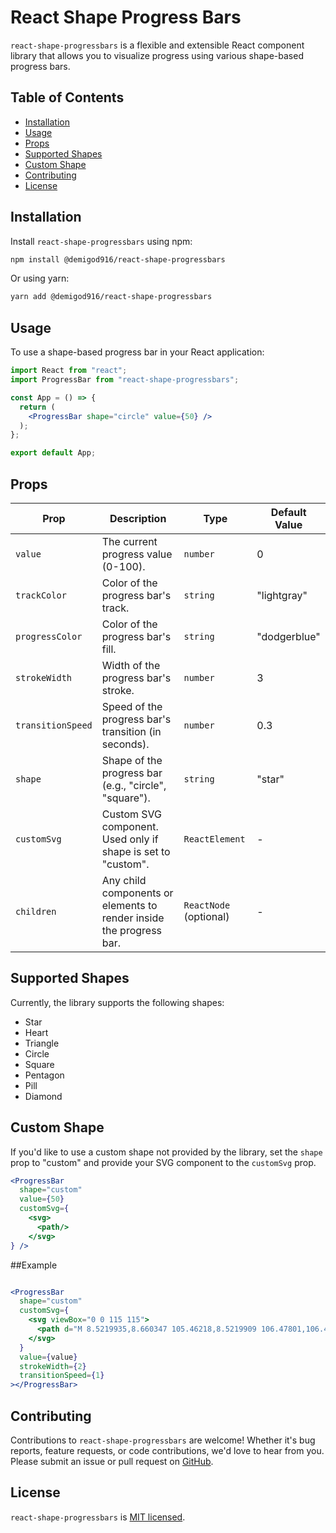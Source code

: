 # React Shape Progress Bars

`react-shape-progressbars` is a flexible and extensible React component library that allows you to visualize progress using various shape-based progress bars.

## Table of Contents

- [Installation](#installation)
- [Usage](#usage)
- [Props](#props)
- [Supported Shapes](#supported-shapes)
- [Custom Shape](#custom-shape)
- [Contributing](#contributing)
- [License](#license)

## Installation

Install `react-shape-progressbars` using npm:

```bash
npm install @demigod916/react-shape-progressbars
```

Or using yarn:

```bash
yarn add @demigod916/react-shape-progressbars
```

## Usage

To use a shape-based progress bar in your React application:

```jsx
import React from "react";
import ProgressBar from "react-shape-progressbars";

const App = () => {
  return (
    <ProgressBar shape="circle" value={50} />
  );
};

export default App;
```

## Props

| Prop              | Description                                                         | Type                         | Default Value   |
|-------------------|---------------------------------------------------------------------|------------------------------|-----------------|
| `value`           | The current progress value (0-100).                                 | `number`                     | 0               |
| `trackColor`      | Color of the progress bar's track.                                  | `string`                     | "lightgray"     |
| `progressColor`   | Color of the progress bar's fill.                                   | `string`                     | "dodgerblue"    |
| `strokeWidth`     | Width of the progress bar's stroke.                                 | `number`                     | 3               |
| `transitionSpeed` | Speed of the progress bar's transition (in seconds).                 | `number`                     | 0.3             |
| `shape`           | Shape of the progress bar (e.g., "circle", "square").               | `string`                     | "star"          |
| `customSvg`       | Custom SVG component. Used only if shape is set to "custom".        | `ReactElement`            | -               |
| `children`        | Any child components or elements to render inside the progress bar. | `ReactNode` (optional) | -               |

## Supported Shapes

Currently, the library supports the following shapes:

- Star
- Heart
- Triangle
- Circle
- Square
- Pentagon
- Pill
- Diamond

## Custom Shape

If you'd like to use a custom shape not provided by the library, set the `shape` prop to "custom" and provide your SVG component to the `customSvg` prop.

```jsx
<ProgressBar
  shape="custom"
  value={50}
  customSvg={
    <svg>
      <path/>
    </svg>
} />
```

##Example

```jsx

<ProgressBar
  shape="custom"
  customSvg={
    <svg viewBox="0 0 115 115">
      <path d="M 8.5219935,8.660347 105.46218,8.5219909 106.47801,106.47801 10.553674,105.37116 9.8280725,12.119245 H 97.770808 l 1.01584,87.579322 -84.024494,-1.106847 -0.87072,-82.875219 h 78.364818 l 0.87072,79.554676 -74.736817,-1.38356 -0.14512,-74.573862 68.061295,0.138357 1.160961,69.731403 -65.739375,-1.38356 V 21.942519 l 58.048012,0.415068 1.596321,61.845114 -54.420011,-1.660273 -0.435361,-56.864299 47.744491,0.276712 1.451201,52.713621 -43.245771,-1.798628 -0.29024,-46.625958 34.393448,0.69178 1.741441,39.569804 -30.475207,-2.07534 -0.58048,-33.620497 23.509446,1.521915 1.160959,28.639684 -20.461925,-2.07534 0.14512,-22.413665 16.108324,0.415068 0.29024,18.124631 -12.915682,-1.660273 -0.435361,-9.823272 h 8.852322 l -0.290241,8.301358 -4.06336,-0.553424 -0.14512,-4.565747" />
    </svg>
  }
  value={value}
  strokeWidth={2}
  transitionSpeed={1}
></ProgressBar>
```

## Contributing

Contributions to `react-shape-progressbars` are welcome! Whether it's bug reports, feature requests, or code contributions, we'd love to hear from you. Please submit an issue or pull request on [GitHub](https://github.com/Demigod916/react-shape-progressbars).

## License

`react-shape-progressbars` is [MIT licensed](./LICENSE).
